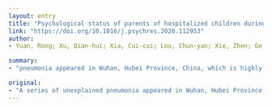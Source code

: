 ```yaml
---
layout: entry
title: "Psychological status of parents of hospitalized children during the COVID-19 epidemic in China"
link: "https://doi.org/10.1016/j.psychres.2020.112953"
author:
- Yuan, Rong; Xu, Qian-hui; Xia, Cui-cui; Lou, Chun-yan; Xie, Zhen; Ge, Qian-min; Shao, Yi

summary:
- "pneumonia appeared in Wuhan, Hubei Province, China, which is highly contagious. The virus is prone to nervous and anxious psychological reactions. It is a high-risk area for virus-transmitted infections. Children generally have lower immunity who are more likely to develop infection. Symptoms of anxiety and depression were more obvious. A series of unexplained pneumonia appeared. In the objective environment of complex and densely populated hospitals, it is high risk area for viruses."

original:
- "A series of unexplained pneumonia appeared in Wuhan, Hubei Province, China, which is highly contagious. The virus is prone to nervous and anxious psychological reactions. In the objective environment of complex and densely populated hospitals, it is a high-risk area for virus-transmitted infections and children generally have lower immunity who are more likely to develop infections. The results showed that the mental health problems of parents of hospitalized children during the epidemic were more serious, and the anxiety and depression were more obvious."
---
```



